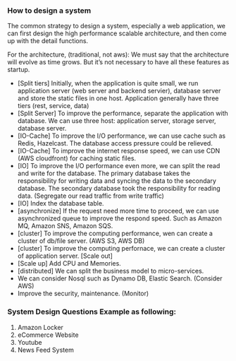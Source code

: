 ### How to design a system

The common strategy to design a system, especially a web application, we can first design the high performance scalable architecture, and then come up with the detail functions.

For the architecture, (traditional, not aws):
We must say that the architecture will evolve as time grows. But it’s not necessary to have all these features as startup.

- [Split tiers] Initially, when the application is quite small, we run application server (web server and backend servier), database server and store the static files in one host. Application generally have three tiers (rest, service, data)
- [Split Server] To improve the performance, separate the application with database. We can use three host: application server, storage server, database server.
- [IO-Cache] To improve the I/O performance, we can use cache such as Redis, Hazelcast. The database access pressure could be relieved.
- [IO-Cache] To improve the internet response speed, we can use CDN (AWS cloudfront) for caching static files.
- [IO] To improve the I/O performance even more, we can split the read and write for the database. The primary database takes the responsibility for writing data and syncing the data to the secondary database. The secondary database took the responsibility for reading data. (Segregate our read traffic from write traffic)
- [IO] Index the database table.
- [asynchronize] If the request need more time to proceed, we can use asynchronized queue to improve the respond speed. Such as Amazon MQ, Amazon SNS, Amazon SQS.
- [cluster] To improve the computing performance, wen can create a cluster of db/file server. (AWS S3, AWS DB)
- [cluster] To improve the computing perfornace, we can create a cluster of application server. [Scale out]
- [Scale up] Add CPU and Memories. 
- [distributed] We can split the business model to micro-services.
- We can consider Nosql such as Dynamo DB, Elastic Search. (Consider AWS)
- Improve the security, maintenance. (Monitor)

### System Design Questions Example as following:
1. Amazon Locker
2. eCommerce Website
3. Youtube
4. News Feed System
